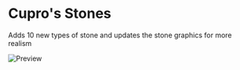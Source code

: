 # Cupro's Stones

Adds 10 new types of stone and updates the stone graphics for more realism

![Preview](https://raw.githubusercontent.com/cuproPanda/Cupros-Stones/master/About/Preview.png)